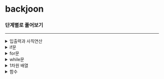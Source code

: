 # backjoon

### 단계별로 풀어보기

***

<details markdown="1">
<summary> 입출력과 사칙연산 </summary>

1. [Hello World](https://github.com/ahnjisu/backjoon/blob/master/java/2557.java)
2. [강한친구 대한육군](https://github.com/ahnjisu/backjoon/blob/master/java/10718.java)
3. [고양이 출력](https://github.com/ahnjisu/backjoon/blob/master/java/10171.java)
4. [강아지 출력](https://github.com/ahnjisu/backjoon/blob/master/java/10172.java)
5. [A+B](https://github.com/ahnjisu/backjoon/blob/master/java/1000.java)
6. [A-B](https://github.com/ahnjisu/backjoon/blob/master/java/1001.java)
7. [AxB](https://github.com/ahnjisu/backjoon/blob/master/java/10998.java)
8. [A/B](https://github.com/ahnjisu/backjoon/blob/master/java/1008.java)
9. [사칙연산](https://github.com/ahnjisu/backjoon/blob/master/java/10869.java)
10. [나머지](https://github.com/ahnjisu/backjoon/blob/master/java/10430.java)
11. [곱셈](https://github.com/ahnjisu/backjoon/blob/master/java/2588.java)

</details>

<details markdown="1">
<summary> if문 </summary>

12. [두 수 비교하기](https://github.com/ahnjisu/backjoon/blob/master/java/1330.java)
13. [시험 성적](https://github.com/ahnjisu/backjoon/blob/master/java/9498.java)
14. [윤년](https://github.com/ahnjisu/backjoon/blob/master/java/2753.java)
15. [사분면](https://github.com/ahnjisu/backjoon/blob/master/java/14681.java)
16. [알람](https://github.com/ahnjisu/backjoon/blob/master/java/2884.java)

</details>

<details markdown="1">
<summary> for문 </summary>

17. [구구단](https://github.com/ahnjisu/backjoon/blob/master/java/2739.java)
18. [for문 A+B](https://github.com/ahnjisu/backjoon/blob/master/java/10950.java)
19. [for문 합](https://github.com/ahnjisu/backjoon/blob/master/java/8393.java)
21. [1부터 N까지 출력](https://github.com/ahnjisu/backjoon/blob/master/java/2741.java)
22. [N부터 1까지 출력](https://github.com/ahnjisu/backjoon/blob/master/java/2742.java)
23. [A+B - 7](https://github.com/ahnjisu/backjoon/blob/master/java/11021.java)
24. [A+B - 8](https://github.com/ahnjisu/backjoon/blob/master/java/11022.java)
25. [N개의 별찍기](https://github.com/ahnjisu/backjoon/blob/master/java/2438.java)
26. [별찍기 오른쪽 정렬](https://github.com/ahnjisu/backjoon/blob/master/java/2439.java)
27. [X보다 작은 수](https://github.com/ahnjisu/backjoon/blob/master/java/10871.java)
</details>

<details markdown="1">
<summary> while문 </summary>

28. [while문 A+B](https://github.com/ahnjisu/backjoon/blob/master/java/10952.java)
29. [A+B(EOF)](https://github.com/ahnjisu/backjoon/blob/master/java/10951.java)
30. [더하기 사이클](https://github.com/ahnjisu/backjoon/blob/master/java/1110.java)

</details>


<details markdown="1">
<summary> 1차원 배열 </summary>

31. [최소, 최대](https://github.com/ahnjisu/backjoon/blob/master/java/10818.java)
32. [최댓값](https://github.com/ahnjisu/backjoon/blob/master/java/2562.java)
32. [*숫자의 개수*](https://github.com/ahnjisu/backjoon/blob/master/java/2577.java)
33. [*나머지*](https://github.com/ahnjisu/backjoon/blob/master/java/3052.java)
34. [평균](https://github.com/ahnjisu/backjoon/blob/master/java/1546.java)
35. [OX퀴즈](https://github.com/ahnjisu/backjoon/blob/master/java/8958.java)
36. [평균은 넘겠지](https://github.com/ahnjisu/backjoon/blob/master/java/4344.java)

</details>

<details markdown="1">
<summary> 함수 </summary>

37. [정수 N개의 합](https://github.com/ahnjisu/backjoon/blob/master/java/15596.java)

</details>
